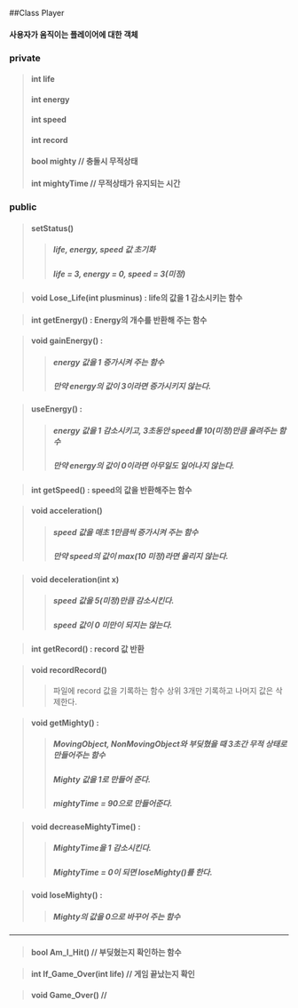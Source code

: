 ##Class Player
#### 사용자가 움직이는 플레이어에 대한 객체

### private
> #### int life
> #### int energy
> #### int speed
> #### int record
> #### bool mighty	// 충돌시 무적상태
> #### int mightyTime // 무적상태가 유지되는 시간
### public
> #### setStatus()
> > ##### life, energy, speed 값 초기화
> > ##### life = 3, energy = 0, speed = 3(미정)

> #### void Lose_Life(int plusminus) : life의 값을 1 감소시키는 함수

> ####

> #### int getEnergy() : Energy의 개수를 반환해 주는 함수

> #### void gainEnergy() : 
> > ##### energy 값을 1 증가시켜 주는 함수
> > ##### 만약 energy의 값이 3이라면 증가시키지 않는다.

> #### useEnergy() : 
> > ##### energy 값을 1 감소시키고, 3초동안 speed를 10(미정)만큼 올려주는 함수
> > ##### 만약 energy의 값이 0이라면 아무일도 일어나지 않는다.

> #### int getSpeed() : speed의 값을 반환해주는 함수

> #### void acceleration()
> > ##### speed 값을 매초 1만큼씩 증가시켜 주는 함수
> > ##### 만약 speed의 값이 max(10 미정)라면 올리지 않는다. 

> #### void deceleration(int x)
> > ##### speed 값을 5(미정)만큼 감소시킨다.
> > ##### speed 값이 0 미만이 되지는 않는다.

> #### int getRecord() : record 값 반환

> #### void recordRecord()
> > 파일에 record 값을 기록하는 함수
> > 상위 3개만 기록하고 나머지 값은 삭제한다.

> #### void getMighty() :
> > ##### MovingObject, NonMovingObject와 부딪혔을 때 3초간 무적 상태로 만들어주는 함수
> > ##### Mighty 값을 1로 만들어 준다.
> > ##### mightyTime = 90으로 만들어준다.

> #### void decreaseMightyTime() :
> > ##### MightyTime을 1 감소시킨다.
> > ##### MightyTime = 0이 되면 loseMighty()를 한다.

> #### void loseMighty() :
> > ##### Mighty의 값을 0으로 바꾸어 주는 함수
--------------------------------
> #### bool Am_I_Hit()  // 부딪혔는지 확인하는 함수

> #### int If_Game_Over(int life) // 게임 끝났는지 확인


> #### void Game_Over() // 

